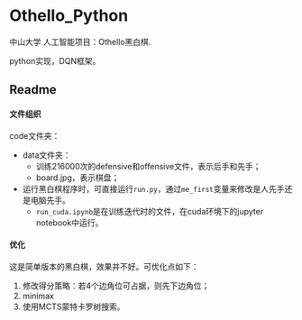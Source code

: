# Othello_Python

中山大学 人工智能项目：Othello黑白棋.

python实现，DQN框架。



## Readme

#### 文件组织

code文件夹：

- data文件夹：
  - 训练216000次的defensive和offensive文件，表示后手和先手；
  - board.jpg，表示棋盘；
- 运行黑白棋程序时，可直接运行`run.py`，通过`me_first`变量来修改是人先手还是电脑先手。
  - `run_cuda.ipynb`是在训练迭代时的文件，在cuda环境下的jupyter notebook中运行。

#### 优化

这是简单版本的黑白棋，效果并不好。可优化点如下：

1. 修改得分策略：若4个边角位可占据，则先下边角位；
2. minimax
3. 使用MCTS蒙特卡罗树搜索。

